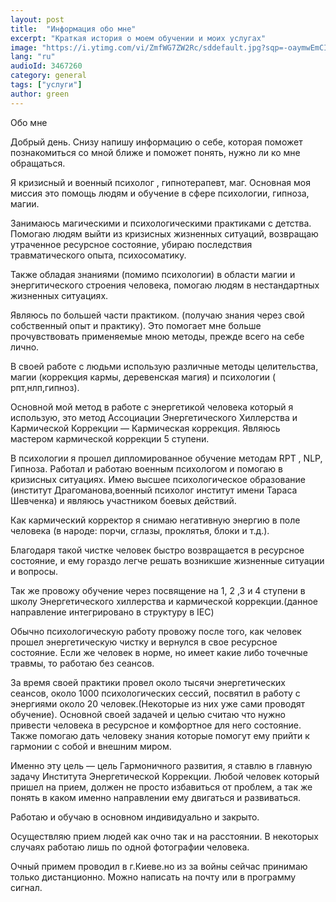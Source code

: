 ```yaml
---
layout: post
title:  "Информация обо мне"
excerpt: "Краткая история о моем обучении и моих услугах"
image: "https://i.ytimg.com/vi/ZmfWG7ZW2Rc/sddefault.jpg?sqp=-oaymwEmCIAFEOAD8quKqQMa8AEB-AHUBoAC4AOKAgwIABABGGUgWyhQMA8=&rs=AOn4CLAZV0Qm9ooWiaAtcbwR4GyxWPhRcA"
lang: "ru"
audioId: 3467260
category: general
tags: ["услуги"]
author: green
---
```


Обо мне

Добрый день. Снизу напишу  информацию о себе, которая поможет познакомиться  со мной ближе и поможет понять, нужно ли ко мне обращаться.

Я кризисный и военный  психолог , гипнотерапевт, маг. Основная моя миссия это помощь людям и обучение в сфере психологии, гипноза, магии. 

Занимаюсь  магическими и психологическими  практиками  с детства.  Помогаю людям выйти из кризисных жизненных ситуаций, возвращаю утраченное ресурсное состояние, убираю последствия травматического опыта, психосоматику.

Также обладая знаниями (помимо психологии) в области магии и  энергитического строения человека, помогаю людям  в  нестандартных жизненных ситуациях. 

Являюсь по большей части практиком. (получаю знания через свой собственный опыт и практику). Это помогает мне больше прочувствовать применяемые мною методы, прежде всего на себе лично.

В своей работе с людьми использую различные  методы  целительства, магии (коррекция кармы, деревенская магия) и  психологии ( рпт,нлп,гипноз).

Основной мой метод в  работе с энергетикой человека который  я использую, это метод Ассоциации Энергетического Хиллерства и Кармической Коррекции  — Кармическая коррекция. Являюсь мастером кармической коррекции 5 ступени. 

В психологии я прошел дипломированное обучение методам RPT , NLP, Гипноза. Работал и работаю военным психологом и помогаю в кризисных ситуациях. Имею высшее психологическое образование (институт Драгоманова,военный психолог институт имени Тараса Шевченка) и являюсь участником боевых действий.

Как кармический корректор я снимаю негативную энергию  в поле человека (в народе: порчи, сглазы, проклятья, блоки и т.д.).   

Благодаря такой чистке человек быстро возвращается в ресурсное состояние, и ему гораздо легче решать возникшие жизненные ситуации и вопросы.

Так же провожу обучение через посвящение на 1, 2 ,3  и 4 ступени в школу Энергетического хиллерства и кармической коррекции.(данное направление интегрировано в структуру в IEC) 

Обычно психологическую  работу провожу после того, как человек прошел энергетическую чистку и вернулся в свое ресурсное состояние. Если же человек в норме, но имеет какие либо точечные травмы, то работаю без сеансов.

За время своей практики провел около  тысячи энергетических сеансов, около 1000  психологических сессий, посвятил в  работу с энергиями около 20 человек.(Некоторые из них уже сами проводят обучение).
Основной своей задачей и целью считаю что нужно привести человека в ресурсное  и комфортное для него состояние. Также помогаю дать человеку  знания которые помогут ему прийти к гармонии  с собой и внешним миром.  

Именно эту цель — цель Гармоничного развития, я ставлю в главную задачу Института Энергетической Коррекции.  Любой человек который пришел  на прием, должен не просто избавиться от проблем, а так же понять в каком именно направлении ему двигаться и развиваться.

Работаю и обучаю в основном индивидуально и закрыто. 

Осуществляю прием людей как очно так и на расстоянии. В некоторых случаях работаю лишь по одной фотографии человека.

Очный примем проводил в г.Киеве.но из за войны сейчас принимаю только дистанционно. 
 Можно  написать  на почту или в программу сигнал.


